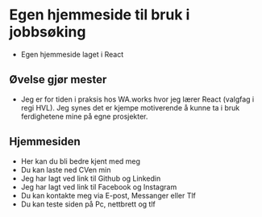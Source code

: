 # Egen hjemmeside til bruk i jobbsøking

- Egen hjemmeside laget i React

## Øvelse gjør mester

- Jeg er for tiden i praksis hos WA.works hvor jeg lærer React (valgfag i regi HVL).
  Jeg synes det er kjempe motiverende å kunne ta i bruk ferdighetene mine på egne prosjekter.

## Hjemmesiden

- Her kan du bli bedre kjent med meg
- Du kan laste ned CVen min
- Jeg har lagt ved link til Github og Linkedin
- Jeg har lagt ved link til Facebook og Instagram
- Du kan kontakte meg via E-post, Messanger eller Tlf
- Du kan teste siden på Pc, nettbrett og tlf
